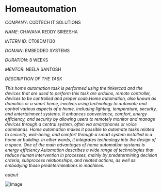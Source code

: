 # Homeautomation

*COMPANY*: CODTECH IT SOLUTIONS

*NAME*: CHAVANA REDDY SIREESHA

*INTERN ID*: CT08DM1130

*DOMAIN*: EMBEDDED SYSTEMS

*DURATION*: 8 WEEKS

*MENTOR*: NEELA SANTOSH

*DESCRIPTION OF THE TASK*

*This home automation task is performed using the tinkercad and the devices that are used to perform this task are arduino, remote controller, devices to be controlled and proper code.Home automation, also known as domotics or a smart home, involves using technology to automate and control various aspects of a home, including lighting, temperature, security, and entertainment systems. It enhances convenience, comfort, energy efficiency, and security by allowing users to remotely monitor and manage devices through a central system, often via smartphones or voice commands. Home automation makes it possible to automate tasks related to security, well-being, and comfort through a smart system installed in a home or building. In other words, it integrates technology into the design of a space. One of the main advantages of home automation systems is energy efficiency.Automation describes a wide range of technologies that reduce human intervention in processes, mainly by predetermining decision criteria, subprocess relationships, and related actions, as well as embodying those predeterminations in machines.*

*output*

![Image](https://github.com/user-attachments/assets/1cdcdaa5-9ca1-478d-aa47-a1aae412cf32)



